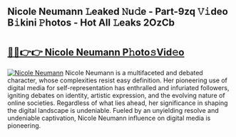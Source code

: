 ## Nicole Neumann 𝙻eaked 𝙽u𝚍e - Part-9zq 𝚅𝚒deo B𝚒kini 𝙿hotos - Hot All 𝙻eaks 2OzCb

# <h2><a href="http://ld2zcgp.urlbe.top/?page=Nicole+Neumann">🔗🔗👉👉 Nicole Neumann P𝚑oto𝚜Vid𝚎o</a></h2>

[![Nicole Neumann](https://i.imgur.com/eBuTRDB.gif)](http://ld2zcgp.urlbe.top/?page=Nicole+Neumann)
Nicole Neumann is a multifaceted and debated character, whose complexities resist easy definition. Her pioneering use of digital media for self-representation has enthralled and infuriated followers, igniting debates on identity, artistic expression, and the evolving nature of online societies. Regardless of what lies ahead, her significance in shaping the digital landscape is undeniable. Fueled by an unyielding resolve and undeniable captivation, Nicole Neumann influence on digital media is pioneering.
